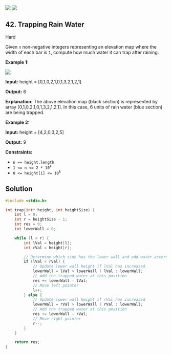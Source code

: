 [![](https://img.shields.io/github/stars/javadev/LeetCode-in-All?label=Stars&style=flat-square)](https://github.com/javadev/LeetCode-in-All)
[![](https://img.shields.io/github/forks/javadev/LeetCode-in-All?label=Fork%20me%20on%20GitHub%20&style=flat-square)](https://github.com/javadev/LeetCode-in-All/fork)

## 42\. Trapping Rain Water

Hard

Given `n` non-negative integers representing an elevation map where the width of each bar is `1`, compute how much water it can trap after raining.

**Example 1:**

![](https://assets.leetcode.com/uploads/2018/10/22/rainwatertrap.png)

**Input:** height = [0,1,0,2,1,0,1,3,2,1,2,1]

**Output:** 6

**Explanation:** The above elevation map (black section) is represented by array [0,1,0,2,1,0,1,3,2,1,2,1]. In this case, 6 units of rain water (blue section) are being trapped.

**Example 2:**

**Input:** height = [4,2,0,3,2,5]

**Output:** 9

**Constraints:**

*   `n == height.length`
*   <code>1 <= n <= 2 * 10<sup>4</sup></code>
*   <code>0 <= height[i] <= 10<sup>5</sup></code>

## Solution

```c
#include <stdio.h>

int trap(int* height, int heightSize) {
    int l = 0;
    int r = heightSize - 1;
    int res = 0;
    int lowerWall = 0;

    while (l < r) {
        int lVal = height[l];
        int rVal = height[r];

        // Determine which side has the lower wall and add water accordingly
        if (lVal < rVal) {
            // Update lower wall height if lVal has increased
            lowerWall = lVal > lowerWall ? lVal : lowerWall;
            // Add the trapped water at this position
            res += lowerWall - lVal;
            // Move left pointer
            l++;
        } else {
            // Update lower wall height if rVal has increased
            lowerWall = rVal > lowerWall ? rVal : lowerWall;
            // Add the trapped water at this position
            res += lowerWall - rVal;
            // Move right pointer
            r--;
        }
    }

    return res;
}
```